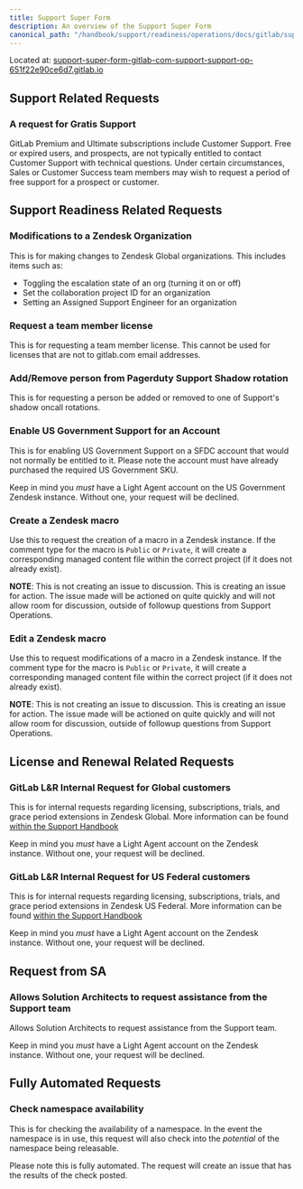 ```yaml
---
title: Support Super Form
description: An overview of the Support Super Form
canonical_path: "/handbook/support/readiness/operations/docs/gitlab/support_super_form"
---
```


Located at: [support-super-form-gitlab-com-support-support-op-651f22e90ce6d7.gitlab.io](https://support-super-form-gitlab-com-support-support-op-651f22e90ce6d7.gitlab.io/)

## Support Related Requests

### A request for Gratis Support

GitLab Premium and Ultimate subscriptions include Customer Support. Free or
expired users, and prospects, are not typically entitled to contact Customer
Support with technical questions. Under certain circumstances, Sales or Customer
Success team members may wish to request a period of free support for a prospect
or customer.

## Support Readiness Related Requests

### Modifications to a Zendesk Organization

This is for making changes to Zendesk Global organizations. This includes items
such as:

- Toggling the escalation state of an org (turning it on or off)
- Set the collaboration project ID for an organization
- Setting an Assigned Support Engineer for an organization

### Request a team member license

This is for requesting a team member license. This cannot be used for licenses
that are not to gitlab.com email addresses.

### Add/Remove person from Pagerduty Support Shadow rotation

This is for requesting a person be added or removed to one of Support's shadow
oncall rotations.

### Enable US Government Support for an Account

This is for enabling US Government Support on a SFDC account that would not
normally be entitled to it. Please note the account must have already purchased
the required US Government SKU.

Keep in mind you _must_ have a Light Agent account on the US Government Zendesk
instance. Without one, your request will be declined.

### Create a Zendesk macro

Use this to request the creation of a macro in a Zendesk instance. If the
comment type for the macro is `Public` or `Private`, it will create a
corresponding managed content file within the correct project (if it does not
already exist).

**NOTE**: This is not creating an issue to discussion. This is creating an issue
for action. The issue made will be actioned on quite quickly and will not allow
room for discussion, outside of followup questions from Support Operations.

### Edit a Zendesk macro

Use this to request modifications of a macro in a Zendesk instance. If the
comment type for the macro is `Public` or `Private`, it will create a
corresponding managed content file within the correct project (if it does not
already exist).

**NOTE**: This is not creating an issue to discussion. This is creating an issue
for action. The issue made will be actioned on quite quickly and will not allow
room for discussion, outside of followup questions from Support Operations.

## License and Renewal Related Requests

### GitLab L&R Internal Request for Global customers

This is for internal requests regarding licensing, subscriptions, trials, and
grace period extensions in Zendesk Global. More information can be found
[within the Support Handbook](/handbook/support/internal-support/#internal-requests)

Keep in mind you _must_ have a Light Agent account on the Zendesk instance.
Without one, your request will be declined.

### GitLab L&R Internal Request for US Federal customers

This is for internal requests regarding licensing, subscriptions, trials, and
grace period extensions in Zendesk US Federal. More information can be found
[within the Support Handbook](/handbook/support/internal-support/#internal-requests)

Keep in mind you _must_ have a Light Agent account on the Zendesk instance.
Without one, your request will be declined.

## Request from SA

### Allows Solution Architects to request assistance from the Support team

Allows Solution Architects to request assistance from the Support team.

Keep in mind you _must_ have a Light Agent account on the Zendesk instance.
Without one, your request will be declined.

## Fully Automated Requests

### Check namespace availability

This is for checking the availability of a namespace. In the event the namespace
is in use, this request will also check into the _potential_ of the namespace
being releasable.

Please note this is fully automated. The request will create an issue that has
the results of the check posted.
